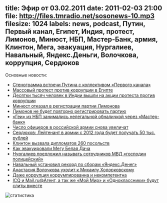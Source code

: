 title: Эфир от 03.02.2011
date: 2011-02-03 21:00
file: http://files.tmradio.net/sosonews-10.mp3
filesize: 1024
labels: news, podcast, Путин, Первый канал, Египет, Индия, протест, Лимонов, Минюст, НБП, Мастер-Банк, армия, Клинтон, Мега, эвакуация, Нургалиев, Навальный, Яндекс.Деньги, Волочкова, коррупция, Сердюков
---
Основные новости:

<ul>
<li><a href="http://echo.msk.ru/blog/echomsk/747059-echo/">Стенограмма встречи Путина с коллективом «Первого канала»</a></li>
<li><a href="http://www.businessinsider.com/egyptian-riot-photos-2011-1">Массовый протест против коррупции в Египте</a></li>
<li><a href="http://www.rian.ru/world/20110130/328245445.html">Десятки тысяч человек в Индии вышли на акции протеста против коррупции</a></li>
<li><a href="http://www.rian.ru/politics/20110126/326550034.html">Минюст отказал в регистрации партии Лимонова</a></li>
<li><a href="http://www.gazeta.ru/news/lenta/2011/01/26/n_1675294.shtml">Лимонов не будет повторно регистрировать партию</a></li>
<li><a href="http://www.moscow-post.ru/economics/001296721156139/">«Геи» из НБП занимались нелегальной обналичкой через «Мастер-банк»</a></li>
<li><a href="http://lenta.ru/news/2011/02/02/increase/">Число офицеров в российской армии снова увеличат</a></li>
<li><a href="http://vz.ru//news/2011/2/2/465706.html">Сердюков: Лейтенант в армии с 2012 года будет получать 50 тыс. рублей</a></li>
<li><a href="http://lifenews.ru/news/49739">Клинтон вызвала дипломатов 260 посольств</a></li>
<li><a href="http://ulybchivaya.livejournal.com/157263.html">Как эвакуировали Мегу Белая Дача</a></li>
<li><a href="http://lenta.ru/news/2011/02/02/mymaster/">Нургалиев предложил называть сотрудников МВД «господин полицейский»</a></li>
<li><a href="http://lenta.ru/news/2011/02/02/money/">Навальный установил рекорд по сборам «Яндекс.Денег»</a></li>
<li><a href="http://www.svobodanews.ru/content/article/2295402.html">Анастасия Волочкова уходит к Михаилу Ходорковскому</a></li>
<li><a href="http://www.novayagazeta.ru/data/2011/011/01.html">Даже коррупция коррумпированна и некомпетентна</a></li>
<li><a href="http://www.moskva.fm/share/4015/20110130/fromtime:21:15:34">ICQ и Mail.ru@Агент, а так же «Мой Мир» и «Одноклассники» будут слиты вместе</a></li>
</ul>

![статистика](http://files.tmradio.net/sosonews-10.png)
